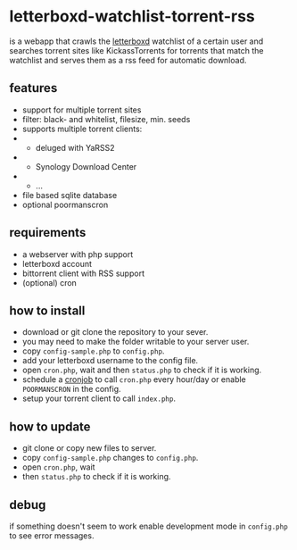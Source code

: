 letterboxd-watchlist-torrent-rss
================================

is a webapp that crawls the [letterboxd](http://letterboxd.com/) watchlist of a certain user and searches torrent sites 
like KickassTorrents for torrents that match the watchlist and serves them as a rss feed for automatic download.

features
--------

- support for multiple torrent sites
- filter: black- and whitelist, filesize, min. seeds
- supports multiple torrent clients:
- - deluged with YaRSS2
- - Synology Download Center
- - ...
- file based sqlite database
- optional poormanscron

requirements
------------
- a webserver with php support
- letterboxd account
- bittorrent client with RSS support
- (optional) cron

how to install
--------------

- download or git clone the repository to your sever.
- you may need to make the folder writable to your server user.
- copy `config-sample.php` to `config.php`.
- add your letterboxd username to the config file.
- open `cron.php`, wait and then `status.php` to check if it is working.
- schedule a [cronjob](https://en.wikipedia.org/wiki/Cron) to call `cron.php` every hour/day or enable `POORMANSCRON` in the config.
- setup your torrent client to call `index.php`.

how to update
-------------

- git clone or copy new files to server.
- copy `config-sample.php` changes to `config.php`.
- open `cron.php`, wait
- then `status.php` to check if it is working.

debug
-----

if something doesn't seem to work enable development mode in `config.php` to see error messages.
